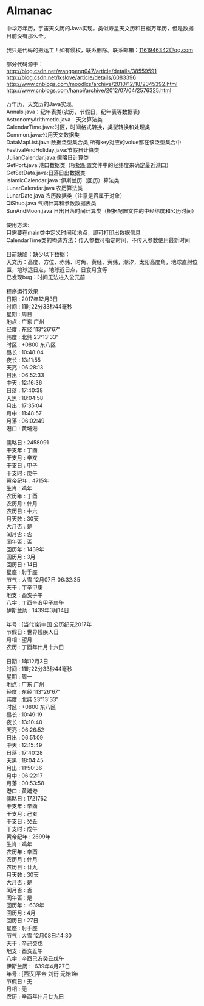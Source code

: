 # Almanac
中华万年历，宇宙天文历的Java实现。类似寿星天文历和日梭万年历，但是数据目前没有那么全。<br>
<br>
我只是代码的搬运工！如有侵权，联系删除。联系邮箱：1161946342@qq.com<br>
<br>
		部分代码源于：<br>
		http://blog.csdn.net/wangpeng047/article/details/38559591<br>
		http://blog.csdn.net/lxslove/article/details/6083396<br>
		http://www.cnblogs.com/moodlxs/archive/2010/12/18/2345392.html<br>
		http://www.cnblogs.com/hanoi/archive/2012/07/04/2576325.html<br>
<br>
万年历，天文历的Java实现。<br>
Annals.java：纪年表类(农历，节假日，纪年表等数据表)<br>
AstronomyArithmetic.java：天文算法类<br>
CalendarTime.java:时区，时间格式转换，类型转换和处理类<br>
Common.java:公用天文数据类<br>
DataMapList.java:数据泛型集合类,所有key对应的volue都在该泛型集合中<br>
FestivalAndHoliday.java:节假日计算类<br>
JulianCalendar.java:儒略日计算类<br>
GetPort.java:港口数据类（根据配置文件中的经纬度来确定最近港口）<br>
GetSetData.java:日落日出数据类<br>
IslamicCalendar.java :伊斯兰历（回历）算法类<br>
LunarCalendar.java 农历算法类<br>
LunarDate.java 农历数据类（注意是否属于对象）<br>
QiShuo.java 气朔计算和参数数据表类<br>
SunAndMoon.java 日出日落时间计算类（根据配置文件的中经纬度和公历时间）<br>
<br>
使用方法:<br>
		只需要在main类中定义时间和地点，即可打印出数据信息<br>
		CalendarTime类的构造方法：传入参数可指定时间，不传入参数使用最新时间<br>
<br>
目前缺陷：缺少以下数据：<br>
		天文历：高度、方位、赤纬、时角、黄经、黄纬，潮汐，太阳高度角，地球直射位置，地球远日点，地球近日点，日食月食等<br>
已发现bug：时间无法进入公元前<br>
<br>
程序运行效果：<br>
日期 : 2017年12月3日 <br>
时间 : 11时22分33秒44毫秒<br>
星期 : 周日<br>
地点 : 广东 广州<br>
经度 : 东经 113°26'67"<br>
纬度 : 北纬 23°13'33"<br>
时区 : +0800 东八区<br>
昼长 : 10:48:04<br>
夜长 : 13:11:55<br>
天亮 : 06:28:13<br>
日出 : 06:52:33<br>
中天 : 12:16:36<br>
日落 : 17:40:38<br>
天黑 : 18:04:58<br>
月出 : 17:35:04<br>
月中 : 11:48:57<br>
月落 : 06:02:49<br>
港口 : 黄埔港<br>  
儒略日 : 2458091<br>
干支年 : 丁酉<br>
干支月 : 辛亥<br>
干支日 : 甲子<br>
干支时 : 庚午<br>
黄帝纪年 : 4715年<br>
生肖 : 鸡年<br>
农历年 : 丁酉<br>
农历月 : 什月<br>
农历日 : 十六<br>
月天数 : 30天<br>
大月否 : 是<br>
闰月否 : 否<br>
闰年否 : 否<br>
回历年 : 1439年<br>
回历月 : 3月<br>
回历日 : 14日<br>
星座 : 射手座<br>
节气 : 大雪 12月07日 06:32:35<br>
天干 : 丁辛甲庚<br>
地支 : 酉亥子午<br>
八字 : 丁酉辛亥甲子庚午<br>
伊斯兰历 : 1439年3月14日<br><br>
年号 : [当代]新中国  公历纪元2017年<br>
节假日 : 世界残疾人日 <br>
月相 : 望月<br>
农历 : 丁酉年什月十六日<br>
<br>
日期 : 1年12月3日 <br>
时间 : 11时22分33秒44毫秒<br>
星期 : 周一<br>
地点 : 广东 广州<br>
经度 : 东经 113°26'67"<br>
纬度 : 北纬 23°13'33"<br>
时区 : +0800 东八区<br>
昼长 : 10:49:19<br>
夜长 : 13:10:40<br>
天亮 : 06:26:52<br>
日出 : 06:51:09<br>
中天 : 12:15:49<br>
日落 : 17:40:28<br>
天黑 : 18:04:45<br>
月出 : 11:50:36<br>
月中 : 06:22:17<br>
月落 : 00:53:58<br>
港口 : 黄埔港  <br>
儒略日 : 1721762<br>
干支年 : 辛酉<br>
干支月 : 己亥<br>
干支日 : 癸丑<br>
干支时 : 戊午<br>
黄帝纪年 : 2699年<br>
生肖 : 鸡年<br>
农历年 : 辛酉<br>
农历月 : 什月<br>
农历日 : 廿九<br>
月天数 : 30天<br>
大月否 : 是<br>
闰月否 : 否<br>
闰年否 : 是<br>
回历年 : -639年<br>
回历月 : 4月<br>
回历日 : 27日<br>
星座 : 射手座<br>
节气 : 大雪 12月08日:14:30<br>
天干 : 辛己癸戊<br>
地支 : 酉亥丑午<br>
八字 : 辛酉己亥癸丑戊午<br>
伊斯兰历 : -639年4月27日<br>
年号 : [西汉]平帝 刘衍 元始1年<br>
节假日 : 无<br>
月相 : 无<br>
农历 : 辛酉年什月廿九日<br>
